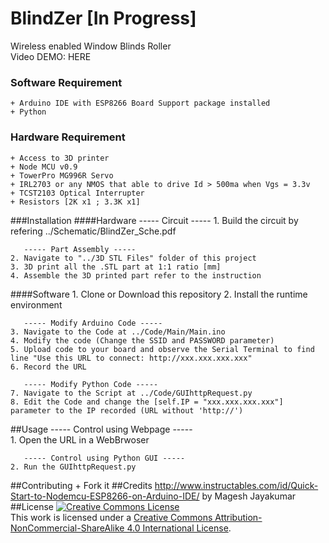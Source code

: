 # BlindZer [In Progress]
Wireless enabled Window Blinds Roller<br>
Video DEMO: HERE

### Software Requirement
    + Arduino IDE with ESP8266 Board Support package installed
    + Python
### Hardware Requirement
    + Access to 3D printer
    + Node MCU v0.9
    + TowerPro MG996R Servo
    + IRL2703 or any NMOS that able to drive Id > 500ma when Vgs = 3.3v
    + TCST2103 Optical Interrupter
    + Resistors [2K x1 ; 3.3K x1]
###Installation
####Hardware
       ----- Circuit -----
    1. Build the circuit by refering ../Schematic/BlindZer_Sche.pdf
    
       ----- Part Assembly -----
    2. Navigate to "../3D STL Files" folder of this project
    3. 3D print all the .STL part at 1:1 ratio [mm]
    4. Assemble the 3D printed part refer to the instruction
####Software
    1. Clone or Download this repository
    2. Install the runtime environment
    
       ----- Modify Arduino Code -----
    3. Navigate to the Code at ../Code/Main/Main.ino
    4. Modify the code (Change the SSID and PASSWORD parameter) 
    5. Upload code to your board and observe the Serial Terminal to find line "Use this URL to connect: http://xxx.xxx.xxx.xxx"
    6. Record the URL
  
       ----- Modify Python Code -----
    7. Navigate to the Script at ../Code/GUIhttpRequest.py   
    8. Edit the Code and change the [self.IP = "xxx.xxx.xxx.xxx"] parameter to the IP recorded (URL without 'http://')

##Usage
       ----- Control using Webpage -----    
    1. Open the URL in a WebBrwoser
    
       ----- Control using Python GUI -----
    2. Run the GUIhttpRequest.py
##Contributing
    + Fork it
##Credits
    http://www.instructables.com/id/Quick-Start-to-Nodemcu-ESP8266-on-Arduino-IDE/  by Magesh Jayakumar
##License
<a rel="license" href="http://creativecommons.org/licenses/by-nc-sa/4.0/"><img alt="Creative Commons License" style="border-width:0" src="https://i.creativecommons.org/l/by-nc-sa/4.0/88x31.png" /></a><br />This work is licensed under a <a rel="license" href="http://creativecommons.org/licenses/by-nc-sa/4.0/">Creative Commons Attribution-NonCommercial-ShareAlike 4.0 International License</a>.
